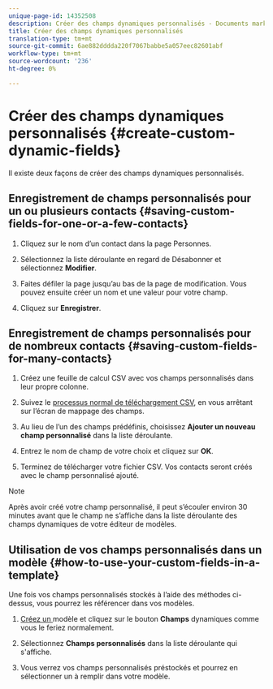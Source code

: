 ```yaml
---
unique-page-id: 14352508
description: Créer des champs dynamiques personnalisés - Documents marketing - Documentation du produit
title: Créer des champs dynamiques personnalisés
translation-type: tm+mt
source-git-commit: 6ae882dddda220f7067babbe5a057eec82601abf
workflow-type: tm+mt
source-wordcount: '236'
ht-degree: 0%

---
```



# Créer des champs dynamiques personnalisés {#create-custom-dynamic-fields}

Il existe deux façons de créer des champs dynamiques personnalisés.

## Enregistrement de champs personnalisés pour un ou plusieurs contacts {#saving-custom-fields-for-one-or-a-few-contacts}

1. Cliquez sur le nom d’un contact dans la page Personnes.

1. Sélectionnez la liste déroulante en regard de Désabonner et sélectionnez **Modifier**.

1. Faites défiler la page jusqu’au bas de la page de modification. Vous pouvez ensuite créer un nom et une valeur pour votre champ.

1. Cliquez sur **Enregistrer**.

## Enregistrement de champs personnalisés pour de nombreux contacts {#saving-custom-fields-for-many-contacts}

1. Créez une feuille de calcul CSV avec vos champs personnalisés dans leur propre colonne.

1. Suivez le [processus normal de téléchargement CSV](/help/marketo/product-docs/marketo-sales-connect/people/managing-contacts/import-contacts-via-csv.md), en vous arrêtant sur l’écran de mappage des champs.

1. Au lieu de l’un des champs prédéfinis, choisissez **Ajouter un nouveau champ personnalisé** dans la liste déroulante.

1. Entrez le nom de champ de votre choix et cliquez sur **OK**.

1. Terminez de télécharger votre fichier CSV. Vos contacts seront créés avec le champ personnalisé ajouté.

>[!NOTE]
>
>Après avoir créé votre champ personnalisé, il peut s’écouler environ 30 minutes avant que le champ ne s’affiche dans la liste déroulante des champs dynamiques de votre éditeur de modèles.

## Utilisation de vos champs personnalisés dans un modèle {#how-to-use-your-custom-fields-in-a-template}

Une fois vos champs personnalisés stockés à l’aide des méthodes ci-dessus, vous pourrez les référencer dans vos modèles.

1. [Créez un ](/help/marketo/product-docs/marketo-sales-connect/templates/create-a-new-template.md) modèle et cliquez sur le bouton  **Champs** dynamiques comme vous le feriez normalement.

1. Sélectionnez **Champs personnalisés** dans la liste déroulante qui s&#39;affiche.

1. Vous verrez vos champs personnalisés préstockés et pourrez en sélectionner un à remplir dans votre modèle.
